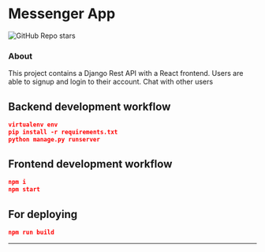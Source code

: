 # Messenger App
<img alt="GitHub Repo stars" src="https://img.shields.io/github/stars/Dikachi-official/Messenger-App-DRF-and-React">


<h3>About</h3>
This project contains a Django Rest API with a React frontend. Users are able to signup and login to their account. Chat with other users

## Backend development workflow

```json
virtualenv env
pip install -r requirements.txt
python manage.py runserver
```

## Frontend development workflow

```json
npm i
npm start
```

## For deploying

```json
npm run build
```


---

